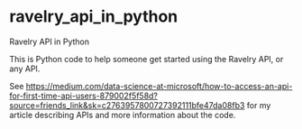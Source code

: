 # ravelry_api_in_python
Ravelry API in Python

This is Python code to help someone get started using the Ravelry API, or any API.

See https://medium.com/data-science-at-microsoft/how-to-access-an-api-for-first-time-api-users-879002f5f58d?source=friends_link&sk=c2763957800727392111bfe47da08fb3 for my article describing APIs and more information about the code.
